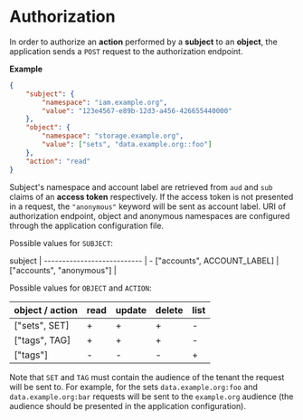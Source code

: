 # Authorization

In order to authorize an **action** performed by a **subject** to an **object**, the application sends a `POST` request to the authorization endpoint.

**Example**

```json
{
    "subject": {
        "namespace": "iam.example.org",
        "value": "123e4567-e89b-12d3-a456-426655440000"
    },
    "object": {
        "namespace": "storage.example.org",
        "value": ["sets", "data.example.org::foo"]
    },
    "action": "read"
}
```

Subject's namespace and account label are retrieved from `aud` and `sub` claims of an **access token** respectively. If the access token is not presented in a request, the `"anonymous"` keyword will be sent as account label. URI of authorization endpoint, object and anonymous namespaces are configured through the application configuration file.

Possible values for `SUBJECT`:

subject                     |
--------------------------- | -
["accounts", ACCOUNT_LABEL] |
["accounts", "anonymous"]   |

Possible values for `OBJECT` and `ACTION`:

object / action                        | read | update | delete | list
-------------------------------------- | ---- | ------ | ------ | ----
["sets", SET]                          |    + |      + |      + | -
["tags", TAG]                          |    + |      + |      + | -
["tags"]                               |    - |      - |      - | +

Note that `SET` and `TAG` must contain the audience of the tenant the request will be sent to. For example, for the sets `data.example.org:foo` and `data.example.org:bar` requests will be sent to the `example.org` audience (the audience should be presented in the application configuration).
